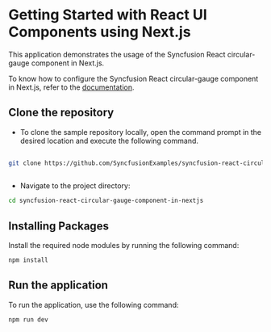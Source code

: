 # Getting Started with React UI Components using Next.js
 
This application demonstrates the usage of the Syncfusion React circular-gauge component in Next.js.
 
To know how to configure the Syncfusion React circular-gauge component in Next.js, refer to the [documentation](https://ej2.syncfusion.com/react/documentation/circular-gauge/nextjs-getting-started).
 
## Clone the repository
 
* To clone the sample repository locally, open the command prompt in the desired location and execute the following command.
 
```sh
 
git clone https://github.com/SyncfusionExamples/syncfusion-react-circular-gauge-component-in-nextjs
 
```
 
* Navigate to the project directory:
 
```sh
cd syncfusion-react-circular-gauge-component-in-nextjs
```
 
## Installing Packages
 
Install the required node modules by running the following command:
 
```sh
npm install
```
 
## Run the application
 
To run the application, use the following command:
 
```bash
npm run dev
```